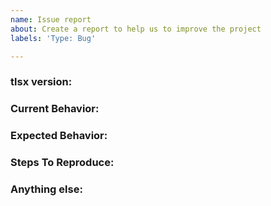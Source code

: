```yaml
---
name: Issue report
about: Create a report to help us to improve the project
labels: 'Type: Bug'

---
```


<!-- 
1. Please search to see if an issue already exists for the bug you encountered.
2. For support requests, FAQs or "How to" questions, please use the GitHub Discussions section instead - https://github.com/khulnasoft-labs/tlsx/discussions or
3. Join our discord server at https://discord.gg/projectdiscovery and post the question on the #tlsx channel.
-->

<!-- ISSUES MISSING IMPORTANT INFORMATION MAY BE CLOSED WITHOUT INVESTIGATION. -->

### tlsx version:
<!-- You can find current version of tlsx with "tlsx -version" -->
<!-- We only accept issues that are reproducible on the latest version of tlsx. -->
<!-- You can find the latest version of project at https://github.com/khulnasoft-labs/tlsx/releases/ -->

### Current Behavior:
<!-- A concise description of what you're experiencing. -->

### Expected Behavior:
<!-- A concise description of what you expected to happen. -->

### Steps To Reproduce:
<!--
Example: steps to reproduce the behavior:
1. Run 'tlsx ..'
2. See error...
-->


### Anything else:
<!-- Links? References? Screnshots? Anything that will give us more context about the issue that you are encountering! -->